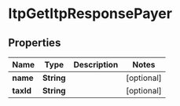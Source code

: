 

# ItpGetItpResponsePayer


## Properties

| Name | Type | Description | Notes |
|------------ | ------------- | ------------- | -------------|
|**name** | **String** |  |  [optional] |
|**taxId** | **String** |  |  [optional] |



